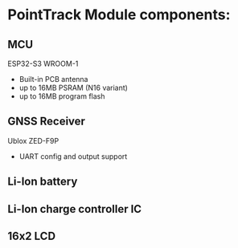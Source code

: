 
# PointTrack Module components:

## MCU
ESP32-S3 WROOM-1
- Built-in PCB antenna
- up to 16MB PSRAM (N16 variant)
- up to 16MB program flash

## GNSS Receiver
Ublox ZED-F9P
- UART config and output support

## Li-Ion battery

## Li-Ion charge controller IC

## 16x2 LCD




